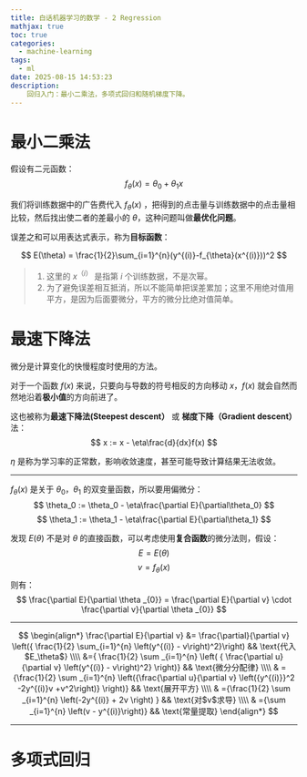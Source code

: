 ```yaml
---
title: 白话机器学习的数学 - 2 Regression
mathjax: true
toc: true
categories:
  - machine-learning
tags:
  - ml
date: 2025-08-15 14:53:23
description:
	回归入门：最小二乘法，多项式回归和随机梯度下降。
---
```


# 最小二乘法
假设有二元函数：
$$
f_{\theta}(x)=\theta_{0}+\theta_{1}x
$$

我们将训练数据中的广告费代入 $f_{\theta}(x)$  ，把得到的点击量与训练数据中的点击量相比较，然后找出使二者的差最小的 $\theta$，这种问题叫做**最优化问题**。

误差之和可以用表达式表示，称为**目标函数**：

$$
E(\theta) = \frac{1}{2}\sum_{i=1}^{n}(y^{(i)}-f_{\theta}(x^{(i)}))^2
$$
> 1. 这里的 $x^{（i）}$ 是指第 $i$ 个训练数据，不是次幂。
> 2. 为了避免误差相互抵消，所以不能简单把误差累加；这里不用绝对值用平方，是因为后面要微分，平方的微分比绝对值简单。

# 最速下降法

微分是计算变化的快慢程度时使用的方法。

对于一个函数 $f(x)$ 来说，只要向与导数的符号相反的方向移动 $x$，$f(x)$ 就会自然而然地沿着**极小值**的方向前进了。

这也被称为**最速下降法(Steepest descent）** 或 **梯度下降（Gradient descent）** 法：
$$
x := x - \eta\frac{d}{dx}f(x)
$$

$\eta$ 是称为学习率的正常数，影响收敛速度，甚至可能导致计算结果无法收敛。

---

$f_{\theta}(x)$ 是关于 $\theta_0$，$\theta_1$ 的双变量函数，所以要用偏微分：
$$
\theta_0 := \theta_0 - \eta\frac{\partial E}{\partial\theta_0}
$$
$$
\theta_1 := \theta_1 - \eta\frac{\partial E}{\partial\theta_1}
$$

发现 $E(\theta)$ 不是对 $\theta$ 的直接函数，可以考虑使用**复合函数**的微分法则，假设：
$$
E=E(\theta)
$$
$$
v=f_\theta(x)
$$
则有：
$$
\frac{\partial E}{\partial \theta _{0}} = \frac{\partial E}{\partial v} \cdot \frac{\partial v}{\partial \theta _{0}}
$$

---

$$
\begin{align*}
	\frac{\partial E}{\partial v}
	&= \frac{\partial}{\partial v} 
	\left({ \frac{1}{2} \sum_{i=1}^{n} \left(y^{(i)} - v\right)^2}\right) && \text{代入$E_\theta$}
	\\\\
	&={ \frac{1}{2} \sum _{i=1}^{n} \left(
	{ \frac{\partial u}{\partial v} \left(y^{(i)} - v\right)^2} \right)} && \text{微分分配律}
	\\\\
	  & ={\frac{1}{2} \sum _{i=1}^{n} \left({\frac{\partial u}{\partial v} \left({y^{(i)}}^2 -2y^{(i)}v +v^2\right)} \right)} && \text{展开平方} 
	\\\\
	  & ={\frac{1}{2} \sum _{i=1}^{n} \left(-2y^{(i)} + 2v \right) }                                                          && \text{对$v$求导}   
	\\\\
	  & ={\sum _{i=1}^{n} \left(v - y^{(i)}\right)}                                                                           && \text{常量提取} 
\end{align*}
$$

---

# 多项式回归

